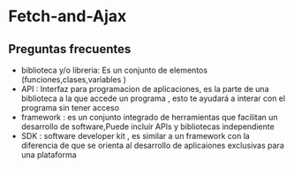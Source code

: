 # Fetch-and-Ajax


## Preguntas frecuentes

- biblioteca  y/o libreria: Es un conjunto de elementos (funciones,clases,variables )
- API : Interfaz para programacion de aplicaciones, es la parte de una biblioteca a la que accede un programa , esto te ayudará a interar con el programa sin tener acceso
- framework : es un conjunto integrado de herramientas que facilitan un desarrollo de software,Puede incluir APIs y bibliotecas independiente
- SDK : software developer kit , es similar a un framework con la diferencia de que se orienta al desarrollo de aplicaiones exclusivas para una plataforma
